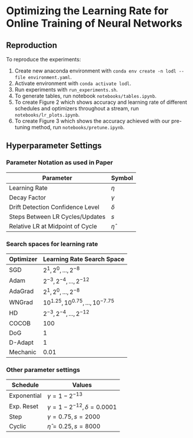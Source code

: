 # Optimizing the Learning Rate for Online Training of Neural Networks 

## Reproduction

To reproduce the experiments: 

1. Create new anaconda environment with `conda env create -n lodl --file environment.yaml`.
2. Activate environment with `conda activate lodl`.
3. Run experiments with `run_experiments.sh`.
4. To generate tables, run notebook `notebooks/tables.ipynb`.
5. To create Figure 2 which shows accuracy and learning rate of different schedules and optimizers throughout a stream, run `notebooks/lr_plots.ipynb`.
6. To create Figure 3 which shows the accuracy achieved with our pre-tuning method, run `notebooks/pretune.ipynb`.

## Hyperparameter Settings


### Parameter Notation as used in Paper
| Parameter                        | Symbol       |
| -------------------------------- | ------------ |
| Learning Rate                    | $\eta$       |
| Decay Factor                     | $\gamma$     |
| Drift Detection Confidence Level | $\delta$     |
| Steps Between LR Cycles/Updates  | $s$          |
| Relative LR at Midpoint of Cycle | $\hat{\eta}$ |

### Search spaces for learning rate
| Optimizer | Learning Rate Search Space                |
| --------- | ----------------------------------------- |
| SGD       | ${2^1, 2^0, ..., 2^{-8}}$                 |
| Adam      | ${2^{-3}, 2^{-4}, ..., 2^{-12}}$          |
| AdaGrad   | ${2^1, 2^0, ..., 2^{-8}}$                 |
| WNGrad    | ${10^{1.25}, 10^{0.75}, ..., 10^{-7.75}}$ |
| HD        | ${2^{-3}, 2^{-4}, ..., 2^{-12}}$          |
| COCOB     | $100$                                     |
| DoG       | $1$                                       |
| D-Adapt   | $1$                                       |
| Mechanic  | $0.01$                                    |

### Other parameter settings
| Schedule    | Values                                  |
| ----------- | --------------------------------------- |
| Exponential | $\gamma = 1 - 2^{-13}$                  |
| Exp. Reset  | $\gamma = 1 - 2^{-12}, \delta = 0.0001$ |
| Step        | $\gamma = 0.75, s = 2000$               |
| Cyclic      | $\hat{\eta} = 0.25, s = 8000$           |
